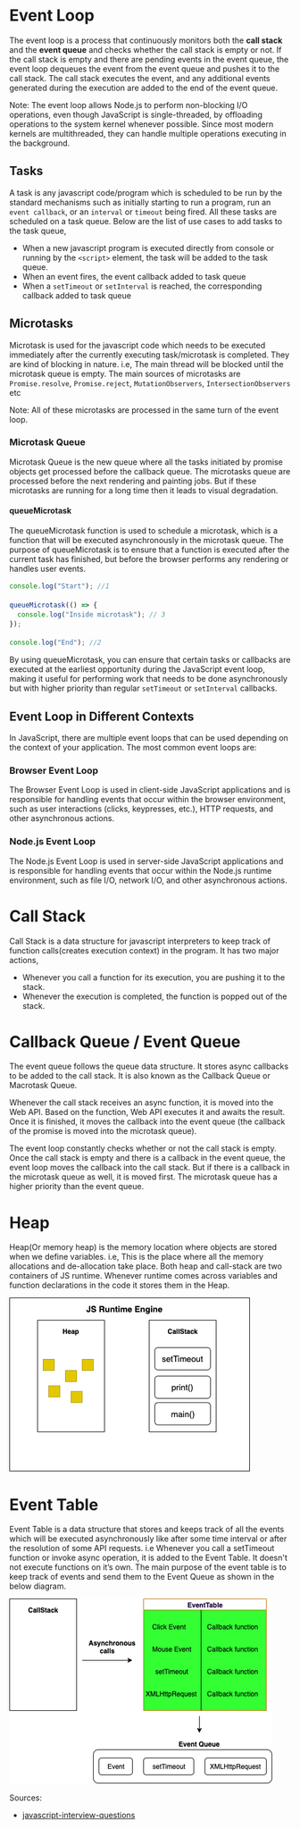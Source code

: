 # Event Loop
The event loop is a process that continuously monitors both the **call stack** and the **event queue** and checks 
whether the call stack is empty or not. If the call stack is empty and there are pending events in the event queue, the 
event loop dequeues the event from the event queue and pushes it to the call stack. The call stack executes the event,
and any additional events generated during the execution are added to the end of the event queue.

Note: The event loop allows Node.js to perform non-blocking I/O operations, even though JavaScript is single-threaded,
by offloading operations to the system kernel whenever possible. Since most modern kernels are multithreaded, they can
handle multiple operations executing in the background.

## Tasks
A task is any javascript code/program which is scheduled to be run by the standard mechanisms such as initially starting
to run a program, run an `event callback`, or an `interval` or `timeout` being fired. All these tasks are scheduled on a
task queue. Below are the list of use cases to add tasks to the task queue,

* When a new javascript program is executed directly from console or running by the `<script>` element, the task will be
  added to the task queue.
* When an event fires, the event callback added to task queue
* When a `setTimeout` or `setInterval` is reached, the corresponding callback added to task queue

## Microtasks
Microtask is used for the javascript code which needs to be executed immediately after the currently executing 
task/microtask is completed. They are kind of blocking in nature. i.e, The main thread will be blocked until the
microtask queue is empty. The main sources of microtasks are `Promise.resolve`, `Promise.reject`, `MutationObservers`, 
`IntersectionObservers` etc

Note: All of these microtasks are processed in the same turn of the event loop.

### Microtask Queue
Microtask Queue is the new queue where all the tasks initiated by promise objects get processed before the callback 
queue. The microtasks queue are processed before the next rendering and painting jobs. But if these microtasks are 
running for a long time then it leads to visual degradation.

#### queueMicrotask
The queueMicrotask function is used to schedule a microtask, which is a function that will be executed asynchronously in 
the microtask queue. The purpose of queueMicrotask is to ensure that a function is executed after the current task has 
finished, but before the browser performs any rendering or handles user events.

```js
console.log("Start"); //1

queueMicrotask(() => {
  console.log("Inside microtask"); // 3
});

console.log("End"); //2
```
By using queueMicrotask, you can ensure that certain tasks or callbacks are executed at the earliest opportunity during 
the JavaScript event loop, making it useful for performing work that needs to be done asynchronously but with higher
priority than regular `setTimeout` or `setInterval` callbacks.



## Event Loop in Different Contexts
In JavaScript, there are multiple event loops that can be used depending on the context of your application. The most 
common event loops are:

### Browser Event Loop
The Browser Event Loop is used in client-side JavaScript applications and is responsible for handling events that occur
within the browser environment, such as user interactions (clicks, keypresses, etc.), HTTP requests, and other 
asynchronous actions.

### Node.js Event Loop
The Node.js Event Loop is used in server-side JavaScript applications and is responsible for handling events that occur
within the Node.js runtime environment, such as file I/O, network I/O, and other asynchronous actions.






# Call Stack
Call Stack is a data structure for javascript interpreters to keep track of function calls(creates execution context) 
in the program. It has two major actions,
* Whenever you call a function for its execution, you are pushing it to the stack.
* Whenever the execution is completed, the function is popped out of the stack.





# Callback Queue / Event Queue
The event queue follows the queue data structure. It stores async callbacks to be added to the call stack. It is also
known as the Callback Queue or Macrotask Queue.

Whenever the call stack receives an async function, it is moved into the Web API. Based on the function, Web API 
executes it and awaits the result. Once it is finished, it moves the callback into the event queue (the callback of the 
promise is moved into the microtask queue).

The event loop constantly checks whether or not the call stack is empty. Once the call stack is empty and there is a 
callback in the event queue, the event loop moves the callback into the call stack. But if there is a callback in the
microtask queue as well, it is moved first. The microtask queue has a higher priority than the event queue.






# Heap
Heap(Or memory heap) is the memory location where objects are stored when we define variables. i.e, This is the place 
where all the memory allocations and de-allocation take place. Both heap and call-stack are two containers of JS runtime.
Whenever runtime comes across variables and function declarations in the code it stores them in the Heap.

<img src="./images/heap/heap.png" alt="heap" />

# Event Table
Event Table is a data structure that stores and keeps track of all the events which will be executed asynchronously like
after some time interval or after the resolution of some API requests. i.e Whenever you call a setTimeout function or 
invoke async operation, it is added to the Event Table. It doesn't not execute functions on it’s own. The main purpose
of the event table is to keep track of events and send them to the Event Queue as shown in the below diagram.

<img src="./images/heap/event-table.png" alt="event_table" />

Sources:
* [javascript-interview-questions](https://github.com/sudheerj/javascript-interview-questions)